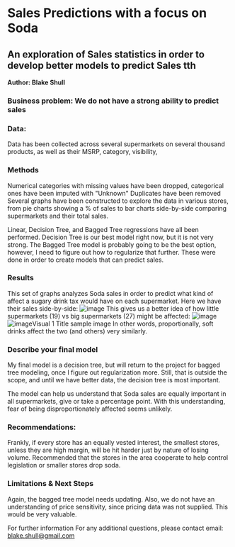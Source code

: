 # Sales Predictions with a focus on Soda
## An exploration of Sales statistics in order to develop better models to predict Sales tth 
**Author:  Blake Shull**

### Business problem: We do not have a strong ability to predict sales

### Data:
Data has been collected across several supermarkets on several thousand products, as well as their MSRP, category, visibility, 
### Methods
Numerical categories with missing values have been dropped, categorical ones have been imputed with "Unknown"
Duplicates have been removed
Several graphs have been constructed to explore the data in various stores, from pie charts showing a % of sales to bar charts side-by-side comparing supermarkets and their total sales.

Linear, Decision Tree, and Bagged Tree regressions have all been performed.  Decision Tree is our best model right now, but it is not very strong.  The Bagged Tree model is probably going to be the best option, however, I need to figure out how to regularize that further.  These were done in order to create models that can predict sales.  

### Results

This set of graphs analyzes Soda sales in order to predict what kind of affect a sugary drink tax would have on each supermarket.  Here we have their sales side-by-side:
![image](https://user-images.githubusercontent.com/107661416/182067728-27806c86-aa0a-46fd-8598-266f9eed4e5d.png)
This gives us a better idea of how little supermarkets (19) vs big supermarkets (27) might be affected:
![image](https://user-images.githubusercontent.com/107661416/182067877-8eb077a8-2413-45ba-9b8d-ebfbacf13cdc.png)
![image](https://user-images.githubusercontent.com/107661416/182067889-9e0782a6-2a18-4dfd-827d-3d0eaa2b8c5f.png)Visual 1 Title
sample image
In other words, proportionally, soft drinks affect the two (and others) very similarly.


### Describe your final model
My final model is a decision tree, but will return to the project for bagged tree modeling, once I figure out regularization more.  Still, that is outside the scope, and until we have better data, the decision tree is most important.

The model can help us understand that Soda sales are equally important in all supermarkets, give or take a percentage point.  With this understanding, fear of being disproportionately affected seems unlikely.

### Recommendations:
Frankly, if every store has an equally vested interest, the smallest stores, unless they are high margin, will be hit harder just by nature of losing volume.  Recommended that the stores in the area cooperate to help control legislation or smaller stores drop soda.

### Limitations & Next Steps
Again, the bagged tree model needs updating.  Also, we do not have an understanding of price sensitivity, since pricing data was not supplied.  This would be very valuable.

For further information
For any additional questions, please contact email: blake.shull@gmail.com
